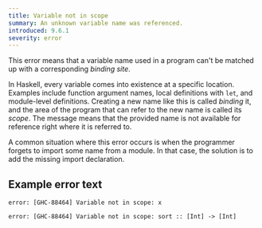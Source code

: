 ```yaml
---
title: Variable not in scope
summary: An unknown variable name was referenced.
introduced: 9.6.1
severity: error
---
```


This error means that a variable name used in a program can't be matched up with a corresponding _binding site_.

In Haskell, every variable comes into existence at a specific location. Examples include function argument names, local definitions with `let`, and module-level definitions. Creating a new name like this is called _binding_ it, and the area of the program that can refer to the new name is called its _scope_. The message means that the provided name is not available for reference right where it is referred to.

A common situation where this error occurs is when the programmer forgets to import some name from a module. In that case, the solution is to add the missing import declaration.

## Example error text

```
error: [GHC-88464] Variable not in scope: x
```

```
error: [GHC-88464] Variable not in scope: sort :: [Int] -> [Int]
```
